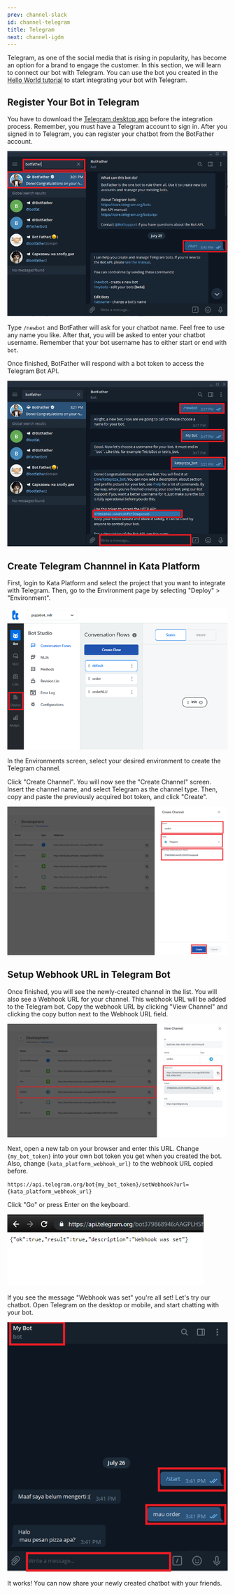 ```yaml
---
prev: channel-slack
id: channel-telegram
title: Telegram
next: channel-igdm
---
```


Telegram, as one of the social media that is rising in popularity, has become an option for a brand to engage the customer. In this section, we will learn to connect our bot with Telegram. You can use the bot you created in the [Hello World tutorial](/tutorial/hello-world/) to start integrating your bot with Telegram.

## Register Your Bot in Telegram

You have to download the [Telegram desktop app](https://desktop.telegram.org/) before the integration process. Remember, you must have a Telegram account to sign in. After you signed in to Telegram, you can register your chatbot from the BotFather account.

![BotFather](./images/tg/botfather.png)

Type `/newbot` and BotFather will ask for your chatbot name. Feel free to use any name you like. After that, you will be asked to enter your chatbot username. Remember that your bot username has to either start or end with `bot`.

Once finished, BotFather will respond with a bot token to access the Telegram Bot API.

![BotFather Response](./images/tg/botfather-response.png)

## Create Telegram Channnel in Kata Platform

First, login to Kata Platform and select the project that you want to integrate with Telegram. Then, go to the Environment page by selecting "Deploy" > "Environment".

![Platform 2](./images/tg/kataplat2.png)

In the Environments screen, select your desired environment to create the Telegram channel.

Click "Create Channel". You will now see the "Create Channel" screen. Insert the channel name, and select Telegram as the channel type. Then, copy and paste the previously acquired bot token, and click "Create".

![Create Channel](./images/tg/createchannel2.png)

## Setup Webhook URL in Telegram Bot

Once finished, you will see the newly-created channel in the list. You will also see a Webhook URL for your channel. This webhook URL will be added to the Telegram bot. Copy the webhook URL by clicking "View Channel" and clicking the copy button next to the Webhook URL field.

![Copy Webhook](./images/tg/webhook-copy.png)

Next, open a new tab on your browser and enter this URL. Change `{my_bot_token}` into your own bot token you get when you created the bot. Also, change `{kata_platform_webhook_url}` to the webhook URL copied before.

```
https://api.telegram.org/bot{my_bot_token}/setWebhook?url={kata_platform_webhook_url}
```

Click "Go" or press Enter on the keyboard.

![Copy Webhook](./images/tg/webhook-copy-2.png)

If you see the message "Webhook was set" you're all set! Let's try our chatbot. Open Telegram on the desktop or mobile, and start chatting with your bot.

![Chat](./images/tg/chat.png)

It works! You can now share your newly created chatbot with your friends.
